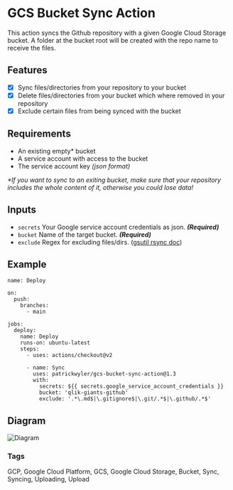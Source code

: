 # GCS Bucket Sync Action
This action syncs the Github repository with a given Google Cloud Storage bucket. A folder at the bucket root will be created with the repo name to receive the files.

## Features
- [X] Sync files/directories from your repository to your bucket
- [X] Delete files/directories from your bucket which where removed in your repository
- [X] Exclude certain files from being synced with the bucket

## Requirements
- An existing empty* bucket
- A service account with access to the bucket
- The service account key _(json format)_

_\*If you want to sync to an exiting bucket, make sure that your repository includes the whole content of it, otherwise you could lose data!_

## Inputs
- `secrets` Your Google service account credentials as json. _**(Required)**_
- `bucket` Name of the target bucket. _**(Required)**_
- `exclude` Regex for excluding files/dirs. ([gsutil rsync doc](https://cloud.google.com/storage/docs/gsutil/commands/rsync))

## Example

```
name: Deploy

on:
  push:
    branches:
      - main

jobs:
  deploy:
    name: Deploy
    runs-on: ubuntu-latest
    steps:
      - uses: actions/checkout@v2

      - name: Sync
        uses: patrickwyler/gcs-bucket-sync-action@1.3
        with:
          secrets: ${{ secrets.google_service_account_credentials }}
          bucket: 'qlik-giants-github'
          exclude: '.*\.md$|\.gitignore$|\.git/.*$|\.github/.*$'

```

## Diagram

![Diagram](http://www.plantuml.com/plantuml/png/TPB1JiCm38RlUGghNE3GmUWa149eOqoSk8mhbopnscXfKYMfs8JsxgInjcwZ71fPzcVd_-DEVU0kjBLcVgDCmnslmQ48t9GQuOS1hAoJwEPMMmVoeU2JnsFoC-mY9BclKB8zOqBRLaAfGjMkW7l8tbEOfJbhgsCBE6nigYrZu5MmRfV1rNUb0brt1ALoumIEui28hDTIuDq5KH11Lrv0IcCwY5akPcyVYr4j_w4cnqcgDDPXZoMkVnEFEiRAcjG0PEvSrNqggPgNw3EgzXUDgMWaRaTLgFKVWBhHEUjEW3thldW8MpVMe0d0IKR_q31B6P9U5ASx4GrnrdOUvbtoR2shLcmm9EOrXSDB8Mp88kcd-f3D0MZOwhvJpVfNVixpWzCdo4eCQOY_ZI8yV9bhXxw9AE1Mw5PYJ47wZMzYb37gX3n_ELYCGoBYTqOaO8f6jhN-1G00)

### Tags
GCP, Google Cloud Platform, GCS, Google Cloud Storage, Bucket, Sync, Syncing, Uploading, Upload
